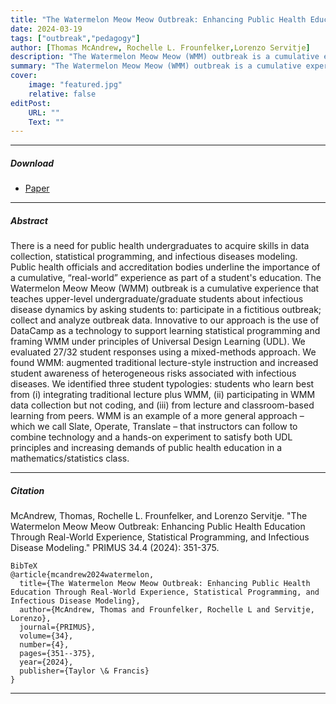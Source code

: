 ```yaml
---
title: "The Watermelon Meow Meow Outbreak: Enhancing Public Health Education Through Real-World Experience, Statistical Programming, and Infectious Disease Modeling"
date: 2024-03-19
tags: ["outbreak","pedagogy"]
author: [Thomas McAndrew, Rochelle L. Frounfelker,Lorenzo Servitje]
description: "The Watermelon Meow Meow (WMM) outbreak is a cumulative experience that teaches upper-level undergraduate/graduate students about infectious disease dynamics by asking students to: participate in a fictitious outbreak"
summary: "The Watermelon Meow Meow (WMM) outbreak is a cumulative experience that teaches upper-level undergraduate/graduate students about infectious disease dynamics by asking students to: participate in a fictitious outbreak"
cover:
    image: "featured.jpg"
    relative: false
editPost:
    URL: ""
    Text: ""
---
```


---

##### Download

+ [Paper](https://www.tandfonline.com/doi/full/10.1080/10511970.2024.2315143)

---

##### Abstract
There is a need for public health undergraduates to acquire skills in data collection, statistical programming, and infectious diseases modeling. Public health officials and accreditation bodies underline the importance of a cumulative, “real-world” experience as part of a student's education. The Watermelon Meow Meow (WMM) outbreak is a cumulative experience that teaches upper-level undergraduate/graduate students about infectious disease dynamics by asking students to: participate in a fictitious outbreak; collect and analyze outbreak data. Innovative to our approach is the use of DataCamp as a technology to support learning statistical programming and framing WMM under principles of Universal Design Learning (UDL). We evaluated 27/32 student responses using a mixed-methods approach. We found WMM: augmented traditional lecture-style instruction and increased student awareness of heterogeneous risks associated with infectious diseases. We identified three student typologies: students who learn best from (i) integrating traditional lecture plus WMM, (ii) participating in WMM data collection but not coding, and (iii) from lecture and classroom-based learning from peers. WMM is an example of a more general approach – which we call Slate, Operate, Translate – that instructors can follow to combine technology and a hands-on experiment to satisfy both UDL principles and increasing demands of public health education in a mathematics/statistics class.

---


##### Citation

McAndrew, Thomas, Rochelle L. Frounfelker, and Lorenzo Servitje. "The Watermelon Meow Meow Outbreak: Enhancing Public Health Education Through Real-World Experience, Statistical Programming, and Infectious Disease Modeling." PRIMUS 34.4 (2024): 351-375.

```
BibTeX
@article{mcandrew2024watermelon,
  title={The Watermelon Meow Meow Outbreak: Enhancing Public Health Education Through Real-World Experience, Statistical Programming, and Infectious Disease Modeling},
  author={McAndrew, Thomas and Frounfelker, Rochelle L and Servitje, Lorenzo},
  journal={PRIMUS},
  volume={34},
  number={4},
  pages={351--375},
  year={2024},
  publisher={Taylor \& Francis}
}
```
---

